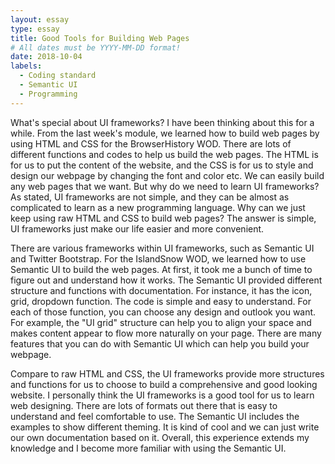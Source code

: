 ```yaml
---
layout: essay
type: essay
title: Good Tools for Building Web Pages
# All dates must be YYYY-MM-DD format!
date: 2018-10-04
labels:
  - Coding standard
  - Semantic UI
  - Programming
---
```


What's special about UI frameworks? I have been thinking about this for a while. From the last week's module, we learned how to build web pages by using HTML and CSS for the BrowserHistory WOD. There are lots of different functions and codes to help us build the web pages. The HTML is for us to put the content of the website, and the CSS is for us to style and design our webpage by changing the font and color etc. We can easily build any web pages that we want. But why do we need to learn UI frameworks? As stated, UI frameworks are not simple, and they can be almost as complicated to learn as a new programming language. Why can we just keep using raw HTML and CSS to build web pages? The answer is simple, UI frameworks just make our life easier and more convenient. 

There are various frameworks within UI frameworks, such as Semantic UI and Twitter Bootstrap. For the IslandSnow WOD, we learned how to use Semantic UI to build the web pages. At first, it took me a bunch of time to figure out and understand how it works. The Semantic UI provided different structure and functions with documentation. For instance, it has the icon, grid, dropdown function. The code is simple and easy to understand. For each of those function, you can choose any design and outlook you want. For example, the "UI grid" structure can help you to align your space and makes content appear to flow more naturally on your page. There are many features that you can do with Semantic UI which can help you build your webpage.

Compare to raw HTML and CSS, the UI frameworks provide more structures and functions for us to choose to build a comprehensive and good looking website. I personally think the UI frameworks is a good tool for us to learn web designing. There are lots of formats out there that is easy to understand and feel comfortable to use. The Semantic UI includes the examples to show different theming. It is kind of cool and we can just write our own documentation based on it. Overall, this experience extends my knowledge and I become more familiar with using the Semantic UI.
